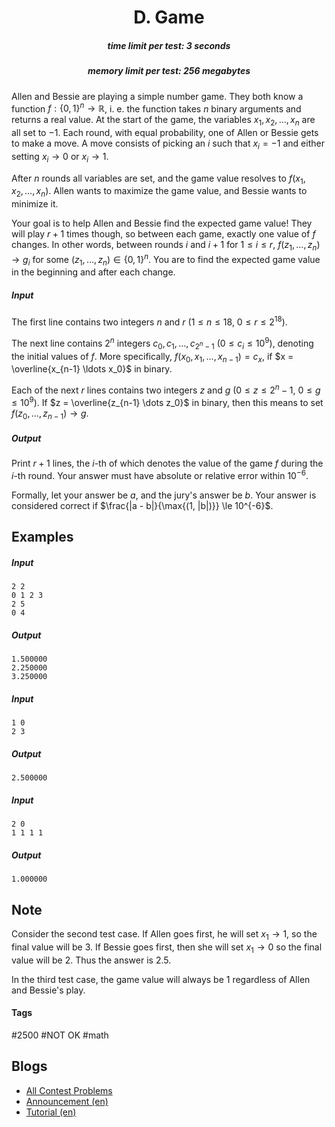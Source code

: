 <h1 style='text-align: center;'> D. Game</h1>

<h5 style='text-align: center;'>time limit per test: 3 seconds</h5>
<h5 style='text-align: center;'>memory limit per test: 256 megabytes</h5>

Allen and Bessie are playing a simple number game. They both know a function $f: \{0, 1\}^n \to \mathbb{R}$, i. e. the function takes $n$ binary arguments and returns a real value. At the start of the game, the variables $x_1, x_2, \dots, x_n$ are all set to $-1$. Each round, with equal probability, one of Allen or Bessie gets to make a move. A move consists of picking an $i$ such that $x_i = -1$ and either setting $x_i \to 0$ or $x_i \to 1$.

After $n$ rounds all variables are set, and the game value resolves to $f(x_1, x_2, \dots, x_n)$. Allen wants to maximize the game value, and Bessie wants to minimize it.

Your goal is to help Allen and Bessie find the expected game value! They will play $r+1$ times though, so between each game, exactly one value of $f$ changes. In other words, between rounds $i$ and $i+1$ for $1 \le i \le r$, $f(z_1, \dots, z_n) \to g_i$ for some $(z_1, \dots, z_n) \in \{0, 1\}^n$. You are to find the expected game value in the beginning and after each change.

##### Input

The first line contains two integers $n$ and $r$ ($1 \le n \le 18$, $0 \le r \le 2^{18}$).

The next line contains $2^n$ integers $c_0, c_1, \dots, c_{2^n-1}$ ($0 \le c_i \le 10^9$), denoting the initial values of $f$. More specifically, $f(x_0, x_1, \dots, x_{n-1}) = c_x$, if $x = \overline{x_{n-1} \ldots x_0}$ in binary.

Each of the next $r$ lines contains two integers $z$ and $g$ ($0 \le z \le 2^n - 1$, $0 \le g \le 10^9$). If $z = \overline{z_{n-1} \dots z_0}$ in binary, then this means to set $f(z_0, \dots, z_{n-1}) \to g$.

##### Output

Print $r+1$ lines, the $i$-th of which denotes the value of the game $f$ during the $i$-th round. Your answer must have absolute or relative error within $10^{-6}$.

Formally, let your answer be $a$, and the jury's answer be $b$. Your answer is considered correct if $\frac{|a - b|}{\max{(1, |b|)}} \le 10^{-6}$.

## Examples

##### Input


```text
2 2  
0 1 2 3  
2 5  
0 4  

```
##### Output


```text
1.500000  
2.250000  
3.250000  

```
##### Input


```text
1 0  
2 3  

```
##### Output


```text
2.500000  

```
##### Input


```text
2 0  
1 1 1 1  

```
##### Output


```text
1.000000  

```
## Note

Consider the second test case. If Allen goes first, he will set $x_1 \to 1$, so the final value will be $3$. If Bessie goes first, then she will set $x_1 \to 0$ so the final value will be $2$. Thus the answer is $2.5$.

In the third test case, the game value will always be $1$ regardless of Allen and Bessie's play.



#### Tags 

#2500 #NOT OK #math 

## Blogs
- [All Contest Problems](../Codeforces_Round_492_(Div._1)_[Thanks,_uDebug!].md)
- [Announcement (en)](../blogs/Announcement_(en).md)
- [Tutorial (en)](../blogs/Tutorial_(en).md)
